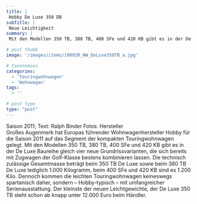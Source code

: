 ```yaml
---
title: |
 Hobby De Luxe 350 DB
subTitle: |
 Neue Leichtigkeit
summary: |
 Mit den Modellen 350 TB, 380 TB, 400 SFe und 420 KB gibt es in der De Luxe Baureihe des Wohnwagenherstellers Hobby gleich vier neue Grundrissvarianten, die sich bereits mit Zugwagen der Golf-Klasse kombinieren lassen. Der kleinste der Leichtgewichte, De Luxe 350 TB, steht ab knapp unter 12.000 Euro beim Händler.

# post thumb
image: '/images/items/100920_WW_DeLuxe350TB_a.jpg'

# taxonomies
categories: 
  - 'Touringwohnwagen'
  - 'Wohnwagen'
tags:
  - ''

# post type
type: "post"
---
```


Saison 2011; Text: Ralph Binder Fotos: Hersteller  
Großes Augenmerk hat Europas führender Wohnwagenhersteller Hobby für die Saison 2011 auf das Segment der kompakten Touringwohnwagen gelegt. Mit den Modellen 350 TB, 380 TB, 400 SFe und 420 KB gibt es in der De Luxe Baureihe gleich vier neue Grundrissvarianten, die sich bereits mit Zugwagen der Golf-Klasse bestens kombinieren lassen. Die technisch zulässige Gesamtmasse beträgt beim 350 TB De Luxe sowie beim 380 TB De Luxe lediglich 1.000 Kilogramm, beim 400 SFe und 420 KB sind es 1.200 Kilo. Dennoch kommen die leichten Touringwohnwagen keineswegs spartanisch daher, sondern – Hobby-typisch – mit umfangreicher Serienausstattung. Der kleinste der neuen Leichtgewichte, der De Luxe 350 TB steht schon ab knapp unter 12.000 Euro beim Händler.